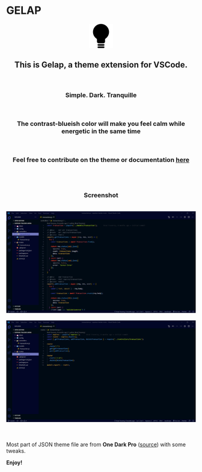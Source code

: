 # GELAP
<div style="text-align:center"><img src="black-lightbulb-small.png" /></div>
<div align="center"><h2>This is Gelap, a theme extension for VSCode.</h2></div>
<br/>
<div align="center"><h3>Simple. Dark. Tranquille</h3></div>
<br/>
<div align="center"><h3>The contrast-blueish color will make you feel calm while energetic in the same time</h3></div>
<br/>
<div align="center"><h3>Feel free to contribute on the theme or documentation <a align="center" href="https://github.com/ryanadhi/gelap">here</a></h3></div>
<br/>
<br/>
<div align="center"><h3>Screenshot</h1></div>
<br/>
<div style="text-align:center"><img src="screenshot1.png" /></div>
<br/>
<div style="text-align:center"><img src="screenshot2.png" /></div>
<br/>
<br/>







Most part of JSON theme file are from **One Dark Pro** ([source](https://marketplace.visualstudio.com/items?itemName=zhuangtongfa.Material-theme)) with some tweaks.

**Enjoy!**
